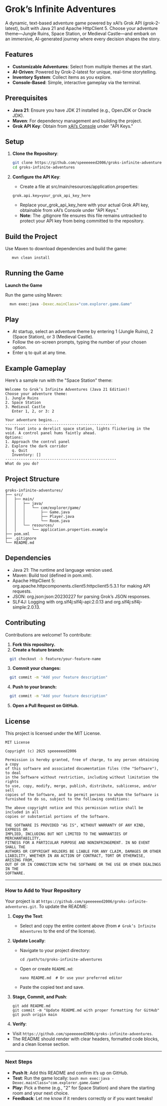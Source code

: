 # Grok’s Infinite Adventures

A dynamic, text-based adventure game powered by xAI’s Grok API (grok-2-latest), built with Java 21 and Apache HttpClient 5. Choose your adventure theme—Jungle Ruins, Space Station, or Medieval Castle—and embark on an immersive, AI-generated journey where every decision shapes the story.

## Features
- **Customizable Adventures**: Select from multiple themes at the start.
- **AI-Driven**: Powered by Grok-2-latest for unique, real-time storytelling.
- **Inventory System**: Collect items as you explore.
- **Console-Based**: Simple, interactive gameplay via the terminal.

## Prerequisites
- **Java 21**: Ensure you have JDK 21 installed (e.g., OpenJDK or Oracle JDK).
- **Maven**: For dependency management and building the project.
- **Grok API Key**: Obtain from [xAI’s Console](https://console.x.ai) under "API Keys."

## Setup
1. **Clone the Repository**:
   ```bash
   git clone https://github.com/speeeeeed2006/groks-infinite-adventures.git
   cd groks-infinite-adventures
   ```

2. **Configure the API Key**:
   * Create a file at src/main/resources/application.properties:
    ``` properties
    grok.api.key=your_grok_api_key_here
    ```
   * Replace your_grok_api_key_here with your actual Grok API key, obtainable from xAI’s Console under "API Keys."
   * **Note**: The <span class="bg-warning">.gitignore</span> file ensures this file remains untracked to protect your API key from being committed to the repository.

## Build the Project
   Use Maven to download dependencies and build the game:
    
   ```bash 
      mvn clean install
   ```
## Running the Game
  **Launch the Game**

  Run the game using Maven:
  ```bash
    mvn exec:java -Dexec.mainClass="com.explorer.game.Game"
   ```
## Play
  * At startup, select an adventure theme by entering 1 (Jungle Ruins), 2 (Space Station), or 3 (Medieval Castle). 
  * Follow the on-screen prompts, typing the number of your chosen option. 
  * Enter q to quit at any time.

## Example Gameplay
  Here’s a sample run with the "Space Station" theme:

```
Welcome to Grok’s Infinite Adventures (Java 21 Edition)!
Choose your adventure theme:
1. Jungle Ruins
2. Space Station
3. Medieval Castle
   Enter 1, 2, or 3: 2

Your adventure begins...
--------------------------------------------------
You float into a derelict space station, lights flickering in the void. A control panel hums faintly ahead.
Options:
1. Approach the control panel
2. Explore the dark corridor
   q. Quit
   Inventory: []
--------------------------------------------------
What do you do?
```

## Project Structure

```
groks-infinite-adventures/
├── src/
│   ├── main/
│   │   ├── java/
│   │   │   └── com/explorer/game/
│   │   │       ├── Game.java
│   │   │       ├── Player.java
│   │   │       └── Room.java
│   │   └── resources/
│   │       └── application.properties.example
├── pom.xml
├── .gitignore
└── README.md
```

## Dependencies

* Java 21: The runtime and language version used. 
* Maven: Build tool (defined in pom.xml). 
* Apache HttpClient 5: org.apache.httpcomponents.client5:httpclient5:5.3.1 for making API requests. 
* JSON: org.json:json:20230227 for parsing Grok’s JSON responses. 
* SLF4J: Logging with org.slf4j:slf4j-api:2.0.13 and org.slf4j:slf4j-simple:2.0.13.

## Contributing
  Contributions are welcome! To contribute:
1. **Fork this repository.**
2. **Create a feature branch:**
  ```bash
    git checkout -b feature/your-feature-name
  ```
3. **Commit your changes:**
  ```bash
    git commit -m "Add your feature description"
  ```
4. **Push to your branch:**
  ```bash
    git commit -m "Add your feature description"
  ```
5. **Open a Pull Request on GitHub.**

## License
This project is licensed under the MIT License.

 ```
MIT License

Copyright (c) 2025 speeeeeed2006

Permission is hereby granted, free of charge, to any person obtaining a copy
of this software and associated documentation files (the "Software"), to deal
in the Software without restriction, including without limitation the rights
to use, copy, modify, merge, publish, distribute, sublicense, and/or sell
copies of the Software, and to permit persons to whom the Software is
furnished to do so, subject to the following conditions:

The above copyright notice and this permission notice shall be included in all
copies or substantial portions of the Software.

THE SOFTWARE IS PROVIDED "AS IS", WITHOUT WARRANTY OF ANY KIND, EXPRESS OR
IMPLIED, INCLUDING BUT NOT LIMITED TO THE WARRANTIES OF MERCHANTABILITY,
FITNESS FOR A PARTICULAR PURPOSE AND NONINFRINGEMENT. IN NO EVENT SHALL THE
AUTHORS OR COPYRIGHT HOLDERS BE LIABLE FOR ANY CLAIM, DAMAGES OR OTHER
LIABILITY, WHETHER IN AN ACTION OF CONTRACT, TORT OR OTHERWISE, ARISING FROM,
OUT OF OR IN CONNECTION WITH THE SOFTWARE OR THE USE OR OTHER DEALINGS IN THE
SOFTWARE.
 ```


---

### How to Add to Your Repository
Your project is at `https://github.com/speeeeeed2006/groks-infinite-adventures.git`. To update the README:

1. **Copy the Text**:
    - Select and copy the entire content above (from `# Grok’s Infinite Adventures` to the end of the license).

2. **Update Locally**:
    - Navigate to your project directory:
      ```
      cd /path/to/groks-infinite-adventures
      ```
    - Open or create `README.md`:
      ```
      nano README.md  # Or use your preferred editor
      ```
    - Paste the copied text and save.

3. **Stage, Commit, and Push**:
      ```
      git add README.md
      git commit -m "Update README.md with proper formatting for GitHub"
      git push origin main
      ```

4. **Verify**:
- Visit `https://github.com/speeeeeed2006/groks-infinite-adventures`.
- The README should render with clear headers, formatted code blocks, and a clean license section.

---

### Next Steps
- **Push It**: Add this README and confirm it’s up on GitHub.
- **Test**: Run the game locally:
      ```bash
      mvn exec:java -Dexec.mainClass="com.explorer.game.Game"
      ```
- **Play**: Pick a theme (e.g., "2" for Space Station) and share the starting room and your next choice.
- **Feedback**: Let me know if it renders correctly or if you want tweaks!
